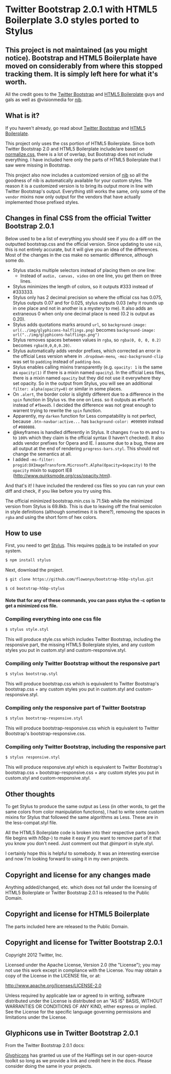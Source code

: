 # Twitter Bootstrap 2.0.1 with HTML5 Boilerplate 3.0 styles ported to Stylus

## This project is not maintained (as you might notice). Bootstrap and HTML5 Boilerplate have moved on considerably from where this stopped tracking them. It is simply left here for what it's worth.

All the credit goes to the [Twitter Bootstrap](https://github.com/twitter/bootstrap) and [HTML5 Boilerplate](https://github.com/h5bp/html5-boilerplate) guys and gals as well as @visionmedia for [nib](https://github.com/visionmedia/nib).

## What is it?

If you haven't already, go read about [Twitter Bootstrap](http://twitter.github.com/bootstrap/) and [HTML5 Boilerplate](http://html5boilerplate.com/).

This project only uses the css portion of HTML5 Boilerplate.  Since both Twitter Bootstrap 2.0 and HTML5 Boilerplate include/are based on [normalize.css](https://github.com/necolas/normalize.css/), there is a lot of overlap, but Bootstrap does not include everything.  I have included here only the parts of HTML5 Boilerplate that I saw were missing in Bootstrap.

This project also now includes a customized version of [nib](https://github.com/visionmedia/nib) so all the goodness of nib is automatically available for your custom styles.  The reason it is a customized version is to bring its output more in line with Twitter Bootstrap's output.  Everything still works the same, only some of the `vendor` mixins now only output for the vendors that have actually implemented those prefixed styles.

## Changes in final CSS from the official Twitter Bootstrap 2.0.1

Below used to be a list of everything you should see if you do a diff on the outputted bootstrap.css and the official version.  Since updating to use `nib`, this is not entirely accurate, but it will give you an idea of the differences.  Most of the changes in the css make no semantic difference, although some do.

* Stylus stacks multiple selectors instead of placing them on one line:
	* Instead of `audio, canvas, video` on one line, you get them on three lines.
* Stylus minimizes the length of colors, so it outputs #333 instead of #333333.
* Stylus only has 2 decimal precision so where the official css has 0.075, Stylus outputs 0.07 and for 0.025, stylus outputs 0.03 (why it rounds up in one place and not in another is a mystery to me).  It also adds an extraneous 0 when only one decimal place is need (0.2 is output as 0.20).
* Stylus adds quotations marks around `url`, so `background-image: url(../img/glyphicons-halflings.png)` becomes `background-image: url("../img/glyphicons-halflings.png")`
* Stylus removes spaces between values in `rgba`, so `rgba(0, 0, 0, 0.2)` becomes `rgba(0,0,0,0.20)`.
* Stylus automatically adds vendor prefixes, which corrected an error in the official Less version where in `.dropdown-menu`, `-moz-background-clip` was set to `padding` instead of `padding-box`.
* Stylus enables calling mixins transparently (e.g. `opacity: 1` is the same as `opacity(1)` if there is a mixin named `opacity`).  In the official Less files, there is a mixin named `opacity` but they did not use it everywhere they set opacity.  So in the output from Stylus, you will see an additional `filter: alpha(opacity=0)` or similar in some places.
* On `.alert`, the border color is slightly different due to a difference in the `spin` function in Stylus vs. the one on Less.  so it outputs as `#fbefd5` instead of `#fbeed5`.  I decided the difference was not great enough to warrent trying to rewrite the `spin` function.
* Apparently, my `darken` function for Less compatability is not perfect, because `.btn-navbar:active...` has `background-color: #090909` instead of `#080808`.
* @keyframes is handled differently in Stylus.  It changes `from` to `0%` and `to` to `100%` which they claim is the official syntax (I haven't checked).  It also adds vendor prefixes for Opera and IE.  I assume due to a bug, these are all output at the end of rendering `progress-bars.styl`.  This should not change the semantics at all.
* I added `-ms-filter: progid:DXImageTransform.Microsoft.Alpha(Opacity=$opacity)` to the `opacity` mixin to support IE8 (http://www.quirksmode.org/css/opacity.html).

And that's it!  I have included the rendered css files so you can run your own diff and check, if you like before you try using this.

The official minimized bootstrap.min.css is 71.5kb while the minimized version from Stylus is 69.8kb.  This is due to leaving off the final semicolon in style definitions (although sometimes it is there?), removing the spaces in `rgba` and using the short form of hex colors.

## How to use

First, you need to get [Stylus](http://learnboost.github.com/stylus/).  This requires [node.js](http://nodejs.org/) to be installed on your system.

```bash
$ npm install stylus
```

Next, download the project.

```bash
$ git clone https://github.com/flowonyx/bootstrap-h5bp-stylus.git
```

```bash
$ cd bootstrap-h5bp-stylus
```

#### Note that for any of these commands, you can pass stylus the -c option to get a minimized css file.

### Compiling everything into one css file
```bash
$ stylus style.styl
```
This will produce style.css which includes Twitter Bootstrap, including the responsive part, the missing HTML5 Boilerplate styles, and any custom styles you put in custom.styl and custom-responsive.styl.

### Compiling only Twitter Bootstrap without the responsive part
```bash
$ stylus bootstrap.styl
```
This will produce bootstrap.css which is equivalent to Twitter Bootstrap's bootstrap.css  + any custom styles you put in custom.styl and custom-responsive.styl.

### Compiling only the responsive part of Twitter Bootstrap
```bash
$ stylus bootstrap-responsive.styl
```
This will produce bootstrap-responsive.css which is equivalent to Twitter Bootstrap's bootstrap-responsive.css.

### Compiling only Twitter Bootstrap, including the responsive part
```bash
$ stylus responsive.styl
```
This will produce responsive.styl which is equivalent to Twitter Bootstrap's bootstrap.css + bootstrap-responsive.css + any custom styles you put in custom.styl and custom-responsive.styl.

## Other thoughts

To get Stylus to produce the same output as Less (in other words, to get the same colors from color manipulation functions), I had to write some custom mixins for Stylus that followed the same algorithms as Less.  These are in the less-compat.styl file.

All the HTML5 Boilerplate code is broken into their respective parts (each file begins with *h5bp-*) to make it easy if you want to remove part of it that you know you don't need.  Just comment out that *@import* in style.styl.

I certainly hope this is helpful to somebody.  It was an interesting exercise and now I'm looking forward to using it in my own projects.

Copyright and license for any changes made
------------------------------------------
Anything added/changed, etc. which does not fall under the licensing of HTML5 Boilerplate or Twitter Bootstrap 2.0.1 is released to the Public Domain.

Copyright and license for HTML5 Boilerplate
-------------------------------------------
The parts included here are released to the Public Domain.

Copyright and license for Twitter Bootstrap 2.0.1
-------------------------------------------------

Copyright 2012 Twitter, Inc.

Licensed under the Apache License, Version 2.0 (the "License");
you may not use this work except in compliance with the License.
You may obtain a copy of the License in the LICENSE file, or at:

   http://www.apache.org/licenses/LICENSE-2.0

Unless required by applicable law or agreed to in writing, software
distributed under the License is distributed on an "AS IS" BASIS,
WITHOUT WARRANTIES OR CONDITIONS OF ANY KIND, either express or implied.
See the License for the specific language governing permissions and
limitations under the License.

Glyphicons use in Twitter Bootstrap 2.0.1
-----------------------------------------

From the Twitter Bootstrap 2.0.1 docs:

[Glyphicons](http://glyphicons.com/) has granted us use of the Halflings set in our open-source toolkit so long as we provide a link and credit here in the docs. Please consider doing the same in your projects.
